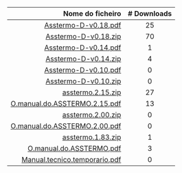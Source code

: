 Nome do ficheiro | # Downloads
---: | :---:
[Asstermo-D-v0.18.pdf](https://github.com/asstermo/D/releases/download/v0.18/Asstermo-D-v0.18.pdf) | 25
[Asstermo-D-v0.18.zip](https://github.com/asstermo/D/releases/download/v0.18/Asstermo-D-v0.18.zip) | 70
[Asstermo-D-v0.14.pdf](https://github.com/asstermo/D/releases/download/v0.14/Asstermo-D-v0.14.pdf) | 1
[Asstermo-D-v0.14.zip](https://github.com/asstermo/D/releases/download/v0.14/Asstermo-D-v0.14.zip) | 4
[Asstermo-D-v0.10.pdf](https://github.com/asstermo/D/releases/download/v0.10/Asstermo-D-v0.10.pdf) | 0
[Asstermo-D-v0.10.zip](https://github.com/asstermo/D/releases/download/v0.10/Asstermo-D-v0.10.zip) | 0
[asstermo.2.15.zip](https://github.com/asstermo/K/releases/download/v2.15/asstermo.2.15.zip) | 27
[O.manual.do.ASSTERMO.2.15.pdf](https://github.com/asstermo/K/releases/download/v2.15/O.manual.do.ASSTERMO.2.15.pdf) | 13
[asstermo.2.00.zip](https://github.com/asstermo/K/releases/download/v2.00/asstermo.2.00.zip) | 0
[O.manual.do.ASSTERMO.2.00.pdf](https://github.com/asstermo/K/releases/download/v2.00/O.manual.do.ASSTERMO.2.00.pdf) | 0
[asstermo.1.83.zip](https://github.com/asstermo/K/releases/download/v1.83/asstermo.1.83.zip) | 1
[O.manual.do.ASSTERMO.pdf](https://github.com/asstermo/K/releases/download/v1.83/O.manual.do.ASSTERMO.pdf) | 3
[Manual.tecnico.temporario.pdf](https://github.com/asstermo/documentation/releases/download/manual-tecnico-v1/Manual.tecnico.temporario.pdf) | 0
